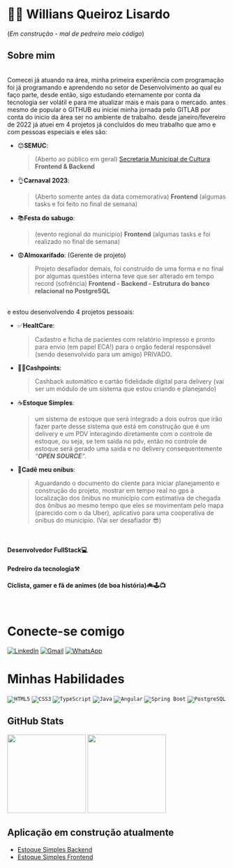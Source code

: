  # 👋🏻 Willians Queiroz Lisardo
(*Em construção - mal de pedreiro meio código*)

## **Sobre mim**
</br>
Comecei já atuando na área, minha primeira experiência com programação foi já programando e aprendendo no setor de Desenvolvimento ao qual eu faço parte,
desde então, sigo estudando eternamente por conta da tecnologia ser volátil e para me atualizar mais e mais para o mercado.
antes mesmo de popular o GITHUB eu iniciei minha jornada pelo GITLAB por conta do inicio da área ser no ambiente de trabalho.
desde janeiro/fevereiro de 2022 já atuei em 4 projetos já concluídos do meu trabalho que amo e com pessoas especiais e eles são:

- 😊**SEMUC**:
  > (Aberto ao público em geral) [Secretaria Municipal de Cultura](https://semuc.parnamirim.rn.gov.br/#/inicio) **Frontend & Backend**
  
- 👌**Carnaval 2023**:
  > (Aberto somente antes da data comemorativa)  **Frontend** (algumas tasks e foi feito no final de semana)
  
- 📚**Festa do sabugo**:
  > (evento regional do municipio)  **Frontend** (algumas tasks e foi realizado no final de semana)
  
- 😨**Almoxarifado**: (Gerente de projeto)
  > Projeto desafiador demais, foi construído de uma forma e no final por algumas questões interna teve que ser alterado em tempo record (sofrência)
  **Frontend - Backend - Estrutura do banco relacional no PostgreSQL**
</br>
e estou desenvolvendo 4 projetos pessoais:

- ✅**HealtCare**:
  > Cadastro e ficha de pacientes com relatório impresso e pronto para envio (em papel ECA!) para o orgão federal responsável (sendo desenvolvido para um amigo) PRIVADO.
  
- 🐱‍🏍**Cashpoints**:
  > Cashback automático e cartão fidelidade digital para delivery (vai ser um módulo de um sistema que estou criando e planejando)
  
- ☕**Estoque Simples**:
  > um sistema de estoque que será integrado a dois outros que irão fazer parte desse sistema que está em construção que é um delivery e um PDV interagindo diretamente com o controle de estoque, ou seja, se tem saída no pdv, então no controle de estoque será gerado uma saída e no delivery consequentemente _"**OPEN SOURCE**"_.
- 🚌**Cadê meu onibus**:
  > Aguardando o documento do cliente para iniciar planejamento e construção do projeto, mostrar em tempo real no gps a localização dos ônibus no município com estimativa de chegada dos ônibus ao mesmo tempo que eles se movimentam pelo mapa (parecido com o da Uber), aplicativo para uma cooperativa de onibus do municipio. (Vai ser desafiador 😎)

</br>

#### Desenvolvedor FullStack💻
#### Pedreiro da tecnologia⚒
#### Ciclista, gamer e fã de animes (de boa história)🚲🕹📺

</br>

# Conecte-se comigo

[![LinkedIn](https://img.shields.io/badge/-LinkedIn-0077B5?style=flat&logo=linkedin&logoColor=white)](https://www.linkedin.com/in/willians-queiroz-lisardo-12399b23b/)
[![Gmail](https://img.shields.io/badge/-Gmail-D14836?style=flat&logo=gmail&logoColor=white)](mailto:willslipknotsp@gmail.com)
[![WhatsApp](https://img.shields.io/badge/-WhatsApp-25D366?style=flat&logo=whatsapp&logoColor=white)](https://api.whatsapp.com/send?phone=5584999051326&text=Ol%C3%A1,%20)

# Minhas Habilidades

<code>![HTML5](https://img.shields.io/badge/-HTML5-E34F26?style=flat&logo=html5&logoColor=white)</code>
<code>![CSS3](https://img.shields.io/badge/-CSS3-1572B6?style=flat&logo=css3&logoColor=white)</code>
<code>![TypeScript](https://img.shields.io/badge/-TypeScript-3178C6?style=flat&logo=typescript&logoColor=white)</code>
<code>![Java](https://img.shields.io/badge/-Java-007396?style=flat&logo=java&logoColor=white)</code>
<code>![Angular](https://img.shields.io/badge/-Angular-DD0031?style=flat&logo=angular&logoColor=white)</code>
<code>![Spring Boot](https://img.shields.io/badge/-Spring_Boot-6DB33F?style=flat&logo=spring-boot&logoColor=white)</code>
<code>![PostgreSQL](https://img.shields.io/badge/-PostgreSQL-336791?style=flat&logo=postgresql&logoColor=white)</code>

## GitHub Stats

<div>
 <img height="180em" src="https://github-readme-stats.vercel.app/api?username=williansql&show_icons=true&hide_title=false&count_private=true&theme=dark&title_color=EBC400&text_color=848EE9&icon_color=EB36A1" >
 <img height="180em" src="https://github-readme-stats.vercel.app/api/top-langs/?username=williansql&layout=compact&theme=dark" >
</div>

## Aplicação em construção atualmente

- [Estoque Simples Backend](https://github.com/williansql/estoque-simples-backend)
- [Estoque Simples Frontend](https://github.com/williansql/estoque-simples-frontend)
